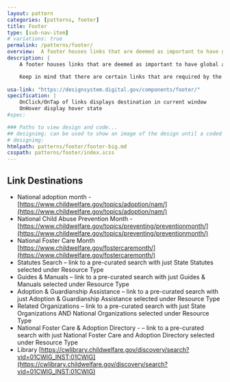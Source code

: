 ```yaml
---
layout: pattern
categories: [patterns, footer]
title: Footer
type: [sub-nav-item]
# variations: true
permalink: /patterns/footer/
overview:  A footer houses links that are deemed as important to have global access.  
description: |
    A footer houses links that are deemed as important to have global access. They are secondary to the types of links housed typically in the main menu, though there may be some duplication (for instance repetition of the top level menu links).

    Keep in mind that there are certain links that are required by the [21st Century IDEA](https://digital.gov/resources/required-web-content-and-links/?dg). These links are located in the [identifier](/patterns/indentifier) which sits right below the footer. Do not duplicate these links in the footer.
    
usa-link: "https://designsystem.digital.gov/components/footer/"
specification: |
    OnClick/OnTap of links displays destination in current window  
    OnHover display hover state
#spec:

### Paths to view design and code... 
## designimg: can be used to show an image of the design until a coded version can be created. The htmlpath & csspath should be located in the pattens folder. Read more about creating coded components in /docs/creating-patterns 
# designimg: 
htmlpath: patterns/footer/footer-big.md
csspath: patterns/footer/index.scss
---
```


## Link Destinations
- National adoption month - [https://www.childwelfare.gov/topics/adoption/nam/](https://www.childwelfare.gov/topics/adoption/nam/)
- National Child Abuse Prevention Month - [https://www.childwelfare.gov/topics/preventing/preventionmonth/](https://www.childwelfare.gov/topics/preventing/preventionmonth/)
- National Foster Care Month [https://www.childwelfare.gov/fostercaremonth/](https://www.childwelfare.gov/fostercaremonth/)
- Statutes Search – link to a pre-curated search with just State Statutes selected under Resource Type
- Guides & Manuals – link to a pre-curated search with just Guides & Manuals selected under Resource Type
- Adoption & Guardianship Assistance – link to a pre-curated search with just Adoption & Guardianship Assistance selected under Resource Type
- Related Organizations – link to a pre-curated search with just State Organizations AND National Organizations selected under Resource Type
- National Foster Care & Adoption Directory - – link to a pre-curated search with just National Foster Care and Adoption Directory selected under Resource Type
- Library [https://cwlibrary.childwelfare.gov/discovery/search?vid=01CWIG_INST:01CWIG](https://cwlibrary.childwelfare.gov/discovery/search?vid=01CWIG_INST:01CWIG)